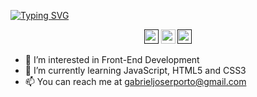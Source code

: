 [![Typing SVG](https://readme-typing-svg.demolab.com?font=Fira+Code&duration=4000&pause=600&center=true&vCenter=true&multiline=true&width=500&height=75&lines=Hi%2C+I'm+Gabriel+%F0%9F%91%8B;a+FullStack+developer+in+the+making!+%F0%9F%9A%80)](https://git.io/typing-svg)

<p align="center"> <a href=""><img src="https://img.shields.io/badge/linkedin-%230077B5.svg?&style=for-the-badge&logo=linkedin&logoColor=white" height=23></a> <a href="mailto:"><img src="https://img.shields.io/badge/Gmail-D14836?style=for-the-badge&logo=gmail&logoColor=white" height=23></a> <a href=""><img src="https://img.shields.io/badge/GitHub-100000?style=for-the-badge&logo=github&logoColor=white" height=23></a> </p>


- 👀 I’m interested in Front-End Development
- 🌱 I’m currently learning JavaScript, HTML5 and CSS3
- 📫 You can reach me at gabrieljoserporto@gmail.com
